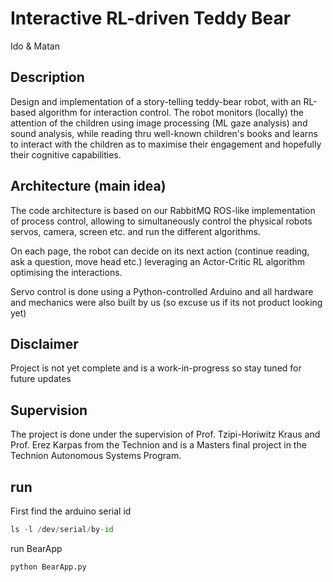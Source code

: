 # Interactive RL-driven Teddy Bear
Ido & Matan

## Description
Design and implementation of a story-telling teddy-bear robot, with an RL-based algorithm for interaction control.
The robot monitors (locally) the attention of the children using image processing (ML gaze analysis) and sound analysis, while reading thru well-known children's books and learns to interact with the children as to maximise their engagement and hopefully their cognitive capabilities.

## Architecture (main idea)
The code architecture is based on our RabbitMQ ROS-like implementation of process control, allowing to simultaneously control the physical robots servos, camera, screen etc. and run the different algorithms.


On each page, the robot can decide on its next action (continue reading, ask a question, move head etc.) leveraging an Actor-Critic RL algorithm optimising the interactions.

Servo control is done using a Python-controlled Arduino and all hardware and mechanics were also built by us (so excuse us if its not product looking yet)

## Disclaimer
Project is not yet complete and is a work-in-progress so stay tuned for future updates


## Supervision
The project is done under the supervision of Prof. Tzipi-Horiwitz Kraus and Prof. Erez Karpas from the Technion and is a Masters final project in the Technion Autonomous Systems Program.

## run
First find the arduino serial id
```python
ls -l /dev/serial/by-id
```
run BearApp
```python
python BearApp.py
```